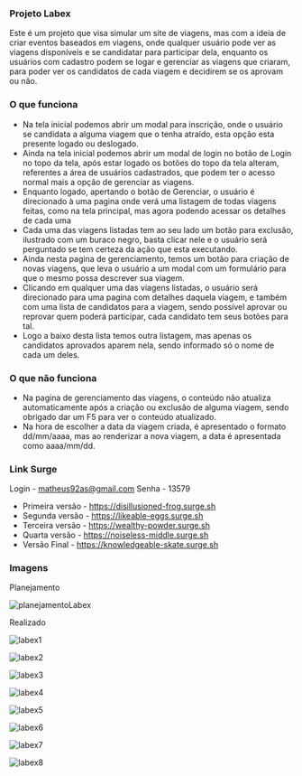 ### Projeto Labex

Este é um projeto que visa simular um site de viagens, mas com a ideia de criar eventos baseados em viagens, onde qualquer usuário pode ver as viagens disponíveis e se candidatar para participar dela, enquanto os usuários com cadastro podem se logar e gerenciar as viagens que criaram, para poder ver os candidatos de cada viagem e decidirem se os aprovam ou não.

### O que funciona

- Na tela inicial podemos abrir um modal para inscrição, onde o usuário se candidata a alguma viagem que o tenha atraído, esta opção esta presente logado ou deslogado.
- Ainda na tela inicial podemos abrir um modal de login no botão de Login no topo da tela, após estar logado os botões do topo da tela alteram, referentes a área de usuários cadastrados, que podem ter o acesso normal mais a opção de gerenciar as viagens.
- Enquanto logado, apertando o botão de Gerenciar, o usuário é direcionado à uma pagina onde verá uma listagem de todas viagens feitas, como na tela principal, mas agora podendo acessar os detalhes de cada uma
-  Cada uma das viagens listadas tem ao seu lado um botão para exclusão, ilustrado com um buraco negro, basta clicar nele e o usuário será perguntado se tem certeza da ação que esta executando.
- Ainda nesta pagina de gerenciamento, temos um botão para criação de novas viagens, que leva o usuário a um modal com um formulário para que o mesmo possa descrever sua viagem.
- Clicando em qualquer uma das viagens listadas, o usuário será direcionado para uma pagina com detalhes daquela viagem, e também com uma lista de candidatos para a viagem, sendo possível aprovar ou reprovar quem poderá participar, cada candidato tem seus botões para tal.
- Logo a baixo desta lista temos outra listagem, mas apenas os candidatos aprovados aparem nela, sendo informado só o nome de cada um deles.

### O que não funciona

- Na pagina de gerenciamento das viagens, o conteúdo não atualiza automaticamente após a criação ou exclusão de alguma viagem, sendo obrigado dar um F5 para ver o conteúdo atualizado.
- Na hora de escolher a data da viagem criada, é apresentado o formato dd/mm/aaaa, mas ao renderizar a nova viagem, a data é apresentada como aaaa/mm/dd.

### Link Surge 

Login - matheus92as@gmail.com
Senha - 13579

- Primeira versão - https://disillusioned-frog.surge.sh
- Segunda versão - https://likeable-eggs.surge.sh
- Terceira versão - https://wealthy-powder.surge.sh
- Quarta versão - https://noiseless-middle.surge.sh
- Versão Final - https://knowledgeable-skate.surge.sh

### Imagens

Planejamento

![planejamentoLabex](https://user-images.githubusercontent.com/99031516/165429887-8d4334bc-454c-4306-a695-9039965a67c7.jpg)

Realizado

![labex1](https://user-images.githubusercontent.com/99031516/166168740-74c28d91-9bd5-4e1e-b7d3-ce5c7519fd05.jpg)

![labex2](https://user-images.githubusercontent.com/99031516/166168742-704c420a-b2e8-4566-ad86-680c77680170.jpg)

![labex3](https://user-images.githubusercontent.com/99031516/166168743-8e534faa-4d76-4dbf-94b0-934393c0a187.jpg)

![labex4](https://user-images.githubusercontent.com/99031516/166168744-74d98c82-be19-4ec2-83b9-cdb521596090.jpg)

![labex5](https://user-images.githubusercontent.com/99031516/166168746-9365623f-dd71-4fe7-b78a-f10e052d5dae.jpg)

![labex6](https://user-images.githubusercontent.com/99031516/166168749-535d443b-e970-4610-8a30-168be91d0102.jpg)

![labex7](https://user-images.githubusercontent.com/99031516/166168750-6622c384-ea59-436d-805e-f02b1a28c5ef.jpg)

![labex8](https://user-images.githubusercontent.com/99031516/166168751-5b91f0ea-7407-4426-a86d-a645d9bb5f9b.jpg)

